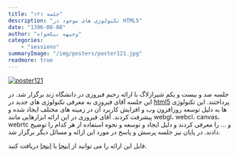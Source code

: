 ```yaml
---
title: "جلسه ۱۲۱"
description: "تکنولوژی های موجود در HTML5"
date: "1396-08-08"
author: "وجیهه نیکخواه"
categories:
    - "sessions"
summaryImage: "/img/posters/poster121.jpg"
readmore: true
---
```

[![poster121](../../img/posters/poster121.jpg)](../../img/poster121.jpg)

جلسه صد و بیست و یکم شیرازلاگ با ارائه رحیم فیروزی در دانشگاه زند برگزار شد. 
در این جلسه آقای فیروزی به معرفی تکنولوژی های جدید در [html5](https://www.w3.org/TR/html5/) پرداختند. این تکنولوژی ها به دلیل توسعه روزافزون وب و افزایش کاربرد آن در زمینه های مختلف ایجاد شده و پیشرفت کردند.
آقای فیروزی در این ارائه ابزارهایی مانند webgl، webcl، canvas، webrtc و ... را معرفی کردند و دلیل ایجاد و توسعه و نحوه استفاده از هر کدام را توضیح دادند.
در پایان نیز جلسه پرسش و پاسخ در مورد این ارائه و مسائل دیگر برگزار شد.

فایل این ارائه را می توانید از [اینجا](https://gitlab.com/shirazlug/resources/tree/master/presentations/session_121)
یا
 [اینجا](http://tiny.cc/shirazlug_s121)
دریافت کنید.

